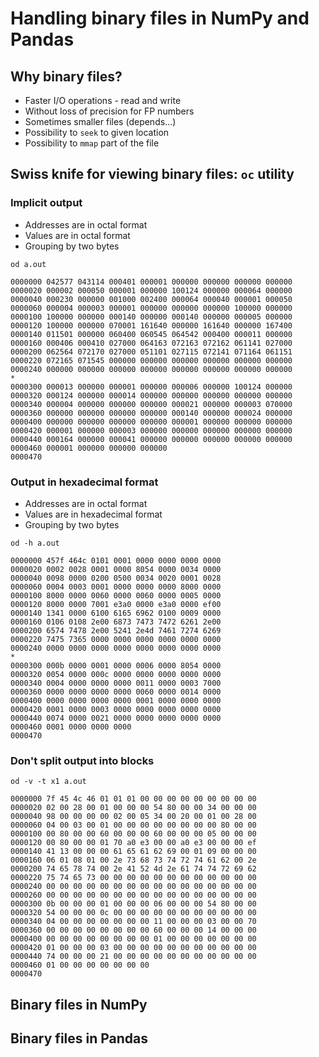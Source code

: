 # Handling binary files in NumPy and Pandas

## Why binary files?

* Faster I/O operations - read and write
* Without loss of precision for FP numbers
* Sometimes smaller files (depends...)
* Possibility to `seek` to given location
* Possibility to `mmap` part of the file

## Swiss knife for viewing binary files: `oc` utility

### Implicit output

* Addresses are in octal format
* Values are in octal format
* Grouping by two bytes

```
od a.out

0000000 042577 043114 000401 000001 000000 000000 000000 000000
0000020 000002 000050 000001 000000 100124 000000 000064 000000
0000040 000230 000000 001000 002400 000064 000040 000001 000050
0000060 000004 000003 000001 000000 000000 000000 100000 000000
0000100 100000 000000 000140 000000 000140 000000 000005 000000
0000120 100000 000000 070001 161640 000000 161640 000000 167400
0000140 011501 000000 060400 060545 064542 000400 000011 000000
0000160 000406 000410 027000 064163 072163 072162 061141 027000
0000200 062564 072170 027000 051101 027115 072141 071164 061151
0000220 072165 071545 000000 000000 000000 000000 000000 000000
0000240 000000 000000 000000 000000 000000 000000 000000 000000
*
0000300 000013 000000 000001 000000 000006 000000 100124 000000
0000320 000124 000000 000014 000000 000000 000000 000000 000000
0000340 000004 000000 000000 000000 000021 000000 000003 070000
0000360 000000 000000 000000 000000 000140 000000 000024 000000
0000400 000000 000000 000000 000000 000001 000000 000000 000000
0000420 000001 000000 000003 000000 000000 000000 000000 000000
0000440 000164 000000 000041 000000 000000 000000 000000 000000
0000460 000001 000000 000000 000000
0000470
```

### Output in hexadecimal format

* Addresses are in octal format
* Values are in hexadecimal format
* Grouping by two bytes

```
od -h a.out

0000000 457f 464c 0101 0001 0000 0000 0000 0000
0000020 0002 0028 0001 0000 8054 0000 0034 0000
0000040 0098 0000 0200 0500 0034 0020 0001 0028
0000060 0004 0003 0001 0000 0000 0000 8000 0000
0000100 8000 0000 0060 0000 0060 0000 0005 0000
0000120 8000 0000 7001 e3a0 0000 e3a0 0000 ef00
0000140 1341 0000 6100 6165 6962 0100 0009 0000
0000160 0106 0108 2e00 6873 7473 7472 6261 2e00
0000200 6574 7478 2e00 5241 2e4d 7461 7274 6269
0000220 7475 7365 0000 0000 0000 0000 0000 0000
0000240 0000 0000 0000 0000 0000 0000 0000 0000
*
0000300 000b 0000 0001 0000 0006 0000 8054 0000
0000320 0054 0000 000c 0000 0000 0000 0000 0000
0000340 0004 0000 0000 0000 0011 0000 0003 7000
0000360 0000 0000 0000 0000 0060 0000 0014 0000
0000400 0000 0000 0000 0000 0001 0000 0000 0000
0000420 0001 0000 0003 0000 0000 0000 0000 0000
0000440 0074 0000 0021 0000 0000 0000 0000 0000
0000460 0001 0000 0000 0000
0000470
```

### Don't split output into blocks

```
od -v -t x1 a.out

0000000 7f 45 4c 46 01 01 01 00 00 00 00 00 00 00 00 00
0000020 02 00 28 00 01 00 00 00 54 80 00 00 34 00 00 00
0000040 98 00 00 00 00 02 00 05 34 00 20 00 01 00 28 00
0000060 04 00 03 00 01 00 00 00 00 00 00 00 00 80 00 00
0000100 00 80 00 00 60 00 00 00 60 00 00 00 05 00 00 00
0000120 00 80 00 00 01 70 a0 e3 00 00 a0 e3 00 00 00 ef
0000140 41 13 00 00 00 61 65 61 62 69 00 01 09 00 00 00
0000160 06 01 08 01 00 2e 73 68 73 74 72 74 61 62 00 2e
0000200 74 65 78 74 00 2e 41 52 4d 2e 61 74 74 72 69 62
0000220 75 74 65 73 00 00 00 00 00 00 00 00 00 00 00 00
0000240 00 00 00 00 00 00 00 00 00 00 00 00 00 00 00 00
0000260 00 00 00 00 00 00 00 00 00 00 00 00 00 00 00 00
0000300 0b 00 00 00 01 00 00 00 06 00 00 00 54 80 00 00
0000320 54 00 00 00 0c 00 00 00 00 00 00 00 00 00 00 00
0000340 04 00 00 00 00 00 00 00 11 00 00 00 03 00 00 70
0000360 00 00 00 00 00 00 00 00 60 00 00 00 14 00 00 00
0000400 00 00 00 00 00 00 00 00 01 00 00 00 00 00 00 00
0000420 01 00 00 00 03 00 00 00 00 00 00 00 00 00 00 00
0000440 74 00 00 00 21 00 00 00 00 00 00 00 00 00 00 00
0000460 01 00 00 00 00 00 00 00
0000470
```

## Binary files in NumPy

## Binary files in Pandas

